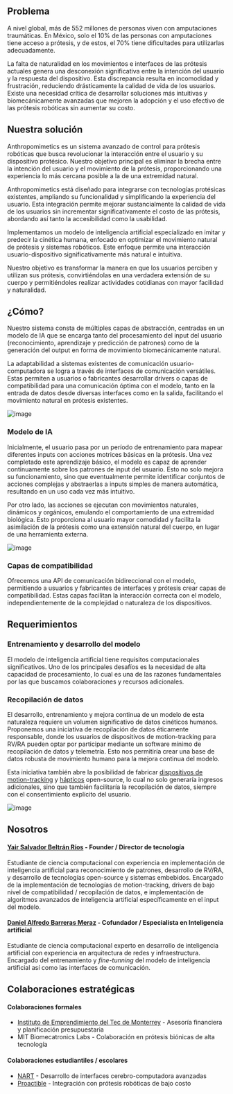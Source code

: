 ## Problema
A nivel global, más de 552 millones de personas viven con amputaciones traumáticas. En México, solo el 10% de las personas con amputaciones tiene acceso a prótesis, y de estos, el 70% tiene dificultades para utilizarlas adecuadamente.

La falta de naturalidad en los movimientos e interfaces de las prótesis actuales genera una desconexión significativa entre la intención del usuario y la respuesta del dispositivo. Esta discrepancia resulta en incomodidad y frustración, reduciendo drásticamente la calidad de vida de los usuarios. Existe una necesidad crítica de desarrollar soluciones más intuitivas y biomecánicamente avanzadas que mejoren la adopción y el uso efectivo de las prótesis robóticas sin aumentar su costo.

## Nuestra solución
Anthropomimetics es un sistema avanzado de control para prótesis robóticas que busca revolucionar la interacción entre el usuario y su dispositivo protésico. Nuestro objetivo principal es eliminar la brecha entre la intención del usuario y el movimiento de la prótesis, proporcionando una experiencia lo más cercana posible a la de una extremidad natural.

Anthropomimetics está diseñado para integrarse con tecnologías protésicas existentes, ampliando su funcionalidad y simplificando la experiencia del usuario. Esta integración permite mejorar sustancialmente la calidad de vida de los usuarios sin incrementar significativamente el costo de las prótesis, abordando así tanto la accesibilidad como la usabilidad.

Implementamos un modelo de inteligencia artificial especializado en imitar y predecir la cinética humana, enfocado en optimizar el movimiento natural de prótesis y sistemas robóticos. Este enfoque permite una interacción usuario-dispositivo significativamente más natural e intuitiva.

Nuestro objetivo es transformar la manera en que los usuarios perciben y utilizan sus prótesis, convirtiéndolas en una verdadera extensión de su cuerpo y permitiéndoles realizar actividades cotidianas con mayor facilidad y naturalidad.

## ¿Cómo?

Nuestro sistema consta de múltiples capas de abstracción, centradas en un modelo de IA que se encarga tanto del procesamiento del input del usuario (reconocimiento, aprendizaje y predicción de patrones) como de la generación del output en forma de movimiento biomecánicamente natural.

La adaptabilidad a sistemas existentes de comunicación usuario-computadora se logra a través de interfaces de comunicación versátiles. Estas permiten a usuarios o fabricantes desarrollar drivers o capas de compatibilidad para una comunicación óptima con el modelo, tanto en la entrada de datos desde diversas interfaces como en la salida, facilitando el movimiento natural en prótesis existentes.

![image](https://github.com/user-attachments/assets/a372a0eb-89d6-404a-8e23-80020d277e4f)


### Modelo de IA
Inicialmente, el usuario pasa por un período de entrenamiento para mapear diferentes inputs con acciones motrices básicas en la prótesis. Una vez completado este aprendizaje básico, el modelo es capaz de aprender continuamente sobre los patrones de input del usuario. Esto no solo mejora su funcionamiento, sino que eventualmente permite identificar conjuntos de acciones complejas y abstraerlas a inputs simples de manera automática, resultando en un uso cada vez más intuitivo.

Por otro lado, las acciones se ejecutan con movimientos naturales, dinámicos y orgánicos, emulando el comportamiento de una extremidad biológica. Esto proporciona al usuario mayor comodidad y facilita la asimilación de la prótesis como una extensión natural del cuerpo, en lugar de una herramienta externa.

![image](https://github.com/user-attachments/assets/986f796b-5ec7-4527-b589-71d95ef15283)

### Capas de compatibilidad

Ofrecemos una API de comunicación bidireccional con el modelo, permitiendo a usuarios y fabricantes de interfaces y prótesis crear capas de compatibilidad. Estas capas facilitan la interacción correcta con el modelo, independientemente de la complejidad o naturaleza de los dispositivos.

## Requerimientos

### Entrenamiento y desarrollo del modelo
El modelo de inteligencia artificial tiene requisitos computacionales significativos. Uno de los principales desafíos es la necesidad de alta capacidad de procesamiento, lo cual es una de las razones fundamentales por las que buscamos colaboraciones y recursos adicionales.

### Recopilación de datos
El desarrollo, entrenamiento y mejora continua de un modelo de esta naturaleza requiere un volumen significativo de datos cinéticos humanos. Proponemos una iniciativa de recopilación de datos éticamente responsable, donde los usuarios de dispositivos de motion-tracking para RV/RA pueden optar por participar mediante un software mínimo de recopilación de datos y telemetría. Esto nos permitiría crear una base de datos robusta de movimiento humano para la mejora continua del modelo.

Esta iniciativa también abre la posibilidad de fabricar [dispositivos de motion-tracking](https://www.crowdsupply.com/slimevr/slimevr-full-body-tracker) y [hápticos](https://github.com/LucidVR) open-source, lo cual no solo generaría ingresos adicionales, sino que también facilitaría la recopilación de datos, siempre con el consentimiento explícito del usuario.

![image](https://github.com/user-attachments/assets/982cad8c-e30e-4ed2-8aa3-cac23f547804)

## Nosotros

#### [Yair Salvador Beltrán Ríos](https://www.linkedin.com/in/yairprogrammer/) - Founder / Director de tecnología
Estudiante de ciencia computacional con experiencia en implementación de inteligencia artificial para reconocimiento de patrones, desarrollo de RV/RA, y desarrollo de tecnologías open-source y sistemas embebidos.
Encargado de la implementación de tecnologías de motion-tracking, drivers de bajo nivel de compatibilidad / recopilación de datos, e implementación de algoritmos avanzados de inteligencia artificial específicamente en el input del modelo.

#### [Daniel Alfredo Barreras Meraz](https://www.linkedin.com/in/danielbrmz/) - Cofundador / Especialista en Inteligencia artificial
Estudiante de ciencia computacional experto en desarrollo de inteligencia artificial con experiencia en arquitectura de redes y infraestructura.
Encargado del entrenamiento y *fine-tunning* del modelo de inteligencia artificial así como las interfaces de comunicación.

## Colaboraciones estratégicas

#### Colaboraciones formales
- [Instituto de Emprendimiento del Tec de Monterrey](https://emprendimiento.tec.mx/es) - Asesoría financiera y planificación presupuestaria
- MIT Biomecatronics Labs - Colaboración en prótesis biónicas de alta tecnología

#### Colaboraciones estudiantiles / escolares 
- [NART](https://neurosenseart.com/) - Desarrollo de interfaces cerebro-computadora avanzadas
- [Proactible](https://proactible.com/) - Integración con prótesis robóticas de bajo costo
